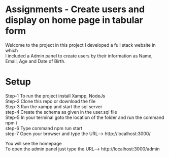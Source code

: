 # Assignments - Create users and display on home page in tabular form

Welcome to the project in this project I developed a full stack website in which<br> I included a Admin panel to create users by their information as Name, Email, Age and Date of Birth.


# Setup
Step-1 To run the project install Xampp, NodeJs<br>
Step-2 Clone this repo or download the file<br>
Step-3 Run the xampp and start the sql server<br>
step-4 Create the schema as given in the user.sql file<br>
Step-5 In your terminal goto the location of the folder and run the command npm i<br>
step-6 Type command npm run start<br>
step-7 Open your browser and type the URL--> http://localhost:3000/<br>

You will see the homepage <br>
To open the admin panel just type the URL--> http://localhost:3000/admin<br>
